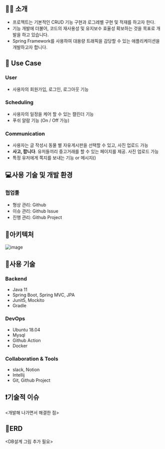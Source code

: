 
## 💁‍♀️ 소개
- 프로젝트는 기본적인 CRUD 기능 구현과 로그레벨 구현 및 적재를 하고자 한다.
- 기능 개발에 더불어, 코드의 재사용성 및 유지보수 효율성 확보하는 것을 목표로 개발을 하고 있습니다.
- Spring Framework를 사용하여 대용량 트래픽을 감당할 수 있는 애플리케이션을 개발하고자 합니다.

## 🎈 Use Case

### User
- 사용자의 회원가입, 로그인, 로그아웃 기능 

### Scheduling
- 사용자의 일정을 케어 할 수 있는 캘린더 기능
- 푸쉬 알람 기능 (On / Off 가능)

### Communication
- 사용자는 글 작성시 동물 별 자유게시판을 선택할 수 있고, 사진 업로드 가능
- **사고, 팝니다**. 유저들끼리 중고거래를 할 수 있는 페이지를 제공. 사진 업로드 가능
- 특정 유저에게 쪽지를 보내는 기능 or 메시지()

## 💻사용 기술 및 개발 환경

### 협업툴

- 형상 관리: Github
- 이슈 관리: Github Issue
- 진행 관리: Github Project

## 🌌아키텍처

![image](https://user-images.githubusercontent.com/70564639/188257129-fa045dc3-bedc-4be7-a082-a29d3161be41.png)

## 🔧사용 기술

### Backend

- Java 11
- Spring Boot, Spring MVC, JPA
- Junit5, Mockito
- Gradle

### DevOps

- Ubuntu 18.04
- Mysql
- Github Action
- Docker



### Collaboration & Tools

- slack, Notion
- Intellij
- Git, Github Project

## ❗기술적 이슈

<개발해 나가면서 해결한 점>

## 📖ERD

<DB설계 그림 추가 필요>
